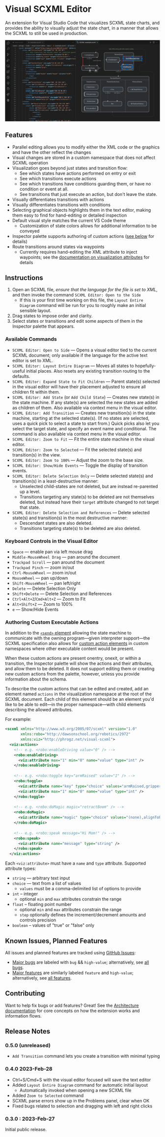 # Visual SCXML Editor

An extension for Visual Studio Code that visualizes SCXML state charts,
and provides the ability to visually adjust the state chart,
in a manner that allows the SCXML to still be used in production.

![](docs/example.png)

## Features

* Parallel editing allows you to modify either the XML code or the graphics and have the other
  reflect the changes
* Visual changes are stored in a custom namespace that does not affect SCXML operation
* Visualization goes beyond just states and transition flow:
  * See which states have actions performed on entry or exit
  * See which transitions execute actions
  * See which transitions have conditions guarding them, or have no condition or event at all.
  * See transitions that just execute an action, but don't leave the state.
* Visually differentiates transitions with actions
* Visually differentiates transitions with conditions
* Selecting graphical objects highlights them in the text editor, making them easy to find for
  hand-editing or detailed inspection
* Default visual style matches the current VS Code theme
  * Customization of state colors allows for additional information to be conveyed
* Inspector palette supports authoring of custom actions ([see below](#authoring-custom-executable-actions) for details)
* Route transitions around states via waypoints
  * Currently requires hand-editing the XML attribute to inject waypoints;
    see the [documentation on visualization attributes](docs/attributes.md#transitions) for details


## Instructions

1. Open an SCXML file, _ensure that the language for the file is set to XML_,
   and then invoke the command `SCXML Editor: Open to the Side`
   * If this is your first time working on this file, the `Layout Entire Diagram`
     command will be run for you to roughly make an initial sensible layout.
2. Drag states to impose order and clarity.
3. Select states or transitions and edit some aspects of them in the Inspector palette
   that appears.


### Available Commands

* `SCXML Editor: Open to Side` — Opens a visual editor tied to the current SCXML document; only
  available if the language for the active text editor is set to XML.
* `SCXML Editor: Layout Entire Diagram` — Moves all states to hopefully-useful initial places.
  Also resets any existing transition routing to the defaults.
* `SCXML Editor: Expand State to Fit Children` — Parent state(s) selected in the visual editor will
  have their placement adjusted to ensure all children fit within them.
* `SCXML Editor: Add State` (or `Add Child State`) — Creates new state(s) in the state machine.
  If any state(s) are selected the new states are added as children of them.
  Also available via context menu in the visual editor.
* `SCXML Editor: Add Transition` — Creates new transition(s) in the state machine, starting at the
  selected state(s). (If no states are selected, uses a quick pick to select a state to start from.)
  Quick picks also let you select the target state, and specify an event name and conditional.
  The command is also available via context menu in the visual editor.
* `SCXML Editor: Zoom to Fit` — Fit the entire state machine in the visual editor.
* `SCXML Editor: Zoom to Selected` — Fit the selected state(s) and transition(s) in the view.
* `SCXML Editor: Zoom to 100%` — Adjust the zoom to the base size.
* `SCXML Editor: Show/Hide Events` — Toggle the display of transition events.
* `SCXML Editor: Delete Selection Only` — Delete selected state(s) and transition(s) in a
  least-destructive manner:
  * Unselected child-states are not deleted, but are instead re-parented up a level.
  * Transitions targeting any state(s) to be deleted are not themselves deleted, but instead have
    their `target` attribute changed to not target that state.
* `SCXML Editor: Delete Selection and References` — Delete selected state(s) and transition(s) in
  the most destructive manner:
  * Descendant states are also deleted.
  * Transitions targeting state(s) to be deleted are also deleted.


### Keyboard Controls in the Visual Editor

* `Space` — enable pan via left mouse drag
* `Middle-MouseWheel Drag` — pan around the document
* `Trackpad Scroll` — pan around the document
* `Trackpad Pinch` — zoom in/out
* `Ctrl-MouseWheel` — zoom in/out
* `MouseWheel` — pan up/down
* `Shift-MouseWheel` — pan left/right
* `Delete` — Delete Selection Only
* `Shift+Delete` — Delete Selection and References
* `Ctrl+Alt+Z`/`Cmd+Alt+Z` — Zoom to Fit
* `Alt+Shift+Z` — Zoom to 100%
* `e` — Show/Hide Events


### Authoring Custom Executable Actions

In addition to the [`<send>` element](https://www.w3.org/TR/scxml/#send) allowing the state machine to
communicate with the owning program—given interpreter support—the SCXML specification also allows for
[custom action elements](https://www.w3.org/TR/scxml/#extensibility) in custom namespaces where other
executable content would be present.

When these custom actions are present onentry, onexit, or within a transition, the Inspector palette
will show the actions and their attributes, and allow them to be deleted. It does not support editing
them or creating new custom actions from the palette, however, unless you provide information about the
schema.

To describe the custom actions that can be edited and created, add an element named `actions` in the
visualization namespace at the root of the SCXML document. Each child of this element should be an
element you'd like to be able to edit—in the proper namespace—with child elements describing the allowed
attributes.

For example:

```xml
<scxml xmlns="http://www.w3.org/2005/07/scxml" version="1.0"
       xmlns:robo="http://dawsonschool.org/robotics/2972"
       xmlns:viz="http://phrogz.net/visual-scxml">
  <viz:actions>
    <!-- e.g. <robo:enableDriving value="0" /> -->
    <robo:enableDriving>
      <viz:attribute max="1" min="0" name="value" type="int" />
    </robo:enableDriving>

    <!-- e.g. <robo:toggle key="armRaised" value="1" /> -->
    <robo:toggle>
      <viz:attribute name="key" type="choice" values="armRaised,gripperOpen" />
      <viz:attribute max="1" min="0" name="value" type="int" />
    </robo:toggle>

    <!-- e.g. <robo:doMagic magic="retractBoom" /> -->
    <robo:doMagic>
      <viz:attribute name="magic" type="choice" values="(none),alignToPiece,extendBoom,retractBoom,autoReverse,driveToGrid" />
    </robo:doMagic>

    <!-- e.g. <robo:speak message="Hi Mom!" /> -->
    <robo:speak>
      <viz:attribute name="message" type="string" />
    </robo:speak>
  </viz:actions>
```

Each `<viz:attribute>` must have a `name` and `type` attribute. Supported attribute types:

* `string` — arbitrary text input
* `choice` — text from a list of values
  * `values` must be a comma-delimited list of options to provide
* `int` – integer
  * optional `min` and `max` attributes constrain the range
* `float` – floating point number
  * optional `min` and `max` attributes constrain the range
  * `step` optionally defines the increment/decrement amounts and controls precision
* `boolean` – values of "true" or "false" only

## Known Issues, Planned Features

All issues and planned features are tracked using [GitHub Issues](https://github.com/Phrogz/visual-scxml-editor/issues):

* [Major bugs](https://github.com/Phrogz/visual-scxml-editor/issues?q=is%3Aissue+is%3Aopen+label%3Abug+label%3Ahigh-value) are labeled with `bug` && `high-value`; alternatively, see [all bugs](https://github.com/Phrogz/visual-scxml-editor/issues?q=is%3Aissue+is%3Aopen+label%3Abug).
* [Major features](https://github.com/Phrogz/visual-scxml-editor/issues?q=is%3Aissue+is%3Aopen+label%3Afeature+label%3Ahigh-value) are similarly labeled `feature` and `high-value`; alternatively, see [all features](https://github.com/Phrogz/visual-scxml-editor/issues?q=is%3Aissue+is%3Aopen+label%3Afeature).


## Contributing

Want to help fix bugs or add features? Great! See the [Architecture documentation](docs/architecture.md)
for core concepts on how the extension works and information flows.

## Release Notes

### 0.5.0 (unreleased)

* `Add Transition` command lets you create a transition with minimal typing

### 0.4.0 2023-Feb-28

* Ctrl+S/Cmd+S with the visual editor focused will save the text editor
* Added `Layout Entire Diagram` command for automatic initial layout
  * Automatically invoked when opening a new SCXML file
* Added `Zoom to Selected` command
* SCXML parse errors show up in the Problems panel, clear when OK
* Fixed bugs related to selection and dragging with left and right clicks

### 0.3.0 : 2023-Feb-27

Initial public release.
